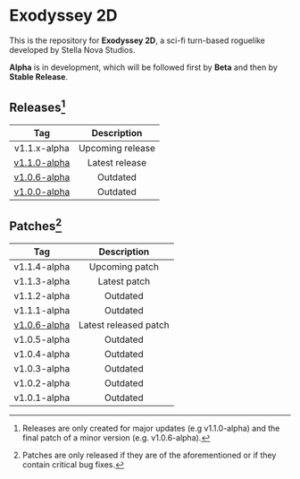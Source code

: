 # Exodyssey 2D

This is the repository for **Exodyssey 2D**, a sci-fi turn-based roguelike developed by Stella Nova Studios.

**Alpha** is in development, which will be followed first by **Beta** and then by **Stable Release**.

## Releases[^1]

| Tag | Description |
| :---: | :---: |
| v1.1.x-alpha | Upcoming release |
| [v1.1.0-alpha](https://github.com/infraneon/Exodyssey2D/releases/tag/v1.1.0-alpha) | Latest release |
| [v1.0.6-alpha](https://github.com/infraneon/Exodyssey2D/releases/tag/v1.0.6-alpha) | Outdated |
| [v1.0.0-alpha](https://github.com/infraneon/Exodyssey2D/releases/tag/v1.0.0-alpha) | Outdated |

## Patches[^2]

| Tag | Description |
| :---: | :---: |
| v1.1.4-alpha | Upcoming patch |
| v1.1.3-alpha | Latest patch |
| v1.1.2-alpha | Outdated |
| v1.1.1-alpha | Outdated |
| [v1.0.6-alpha](https://github.com/infraneon/Exodyssey2D/releases/tag/v1.0.6-alpha) | Latest released patch |
| v1.0.5-alpha | Outdated |
| v1.0.4-alpha | Outdated |
| v1.0.3-alpha | Outdated |
| v1.0.2-alpha | Outdated |
| v1.0.1-alpha | Outdated |

[^1]: Releases are only created for major updates (e.g v1.1.0-alpha) and the final patch of a minor version (e.g. v1.0.6-alpha).
[^2]: Patches are only released if they are of the aforementioned or if they contain critical bug fixes.